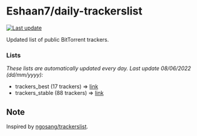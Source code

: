 
# Eshaan7/daily-trackerslist 

[![Last update](https://img.shields.io/badge/Last%20update-08/06/2022-blue.svg)](#)

Updated list of public BitTorrent trackers.

### Lists
*These lists are automatically updated every day. Last update 08/06/2022 (_dd/mm/yyyy_):*

* trackers_best (17 trackers) => [link](https://raw.githubusercontent.com/eshaan7/daily-trackerslist/master/trackers_best.txt)
* trackers_stable (88 trackers) => [link](https://raw.githubusercontent.com/eshaan7/daily-trackerslist/master/trackers_stable.txt)

## Note

Inspired by [ngosang/trackerslist](https://github.com/ngosang/trackerslist).
